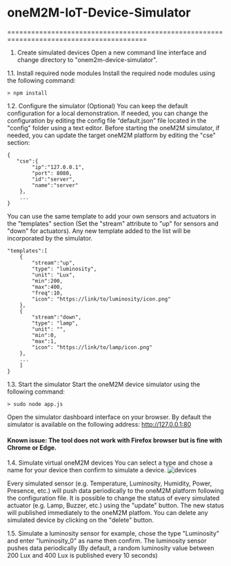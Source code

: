 # oneM2M-IoT-Device-Simulator

=========================================================================================

1. Create simulated devices
Open a new command line interface and change directory to "onem2m-device-simulator".

1.1. Install required node modules
Install the required node modules using the following command:
```
> npm install
```
1.2. Configure the simulator (Optional)
You can keep the default configuration for a local demonstration.
If needed, you can change the configuration by editing the config file “default.json” file located in the "config" folder using a text editor.
Before starting the oneM2M simulator, if needed, you can update the target oneM2M platform by editing the "cse" section:
```
{
   "cse":{
        "ip":"127.0.0.1",
        "port": 8080,
        "id":"server",
        "name":"server"
    },
    ...
}
```
You can use the same template to add your own sensors and actuators in the "templates" section 
(Set the "stream" attribute to "up" for sensors and "down" for actuators). Any new template added to the list 
will be incorporated by the simulator.
```
"templates":[
    {
        "stream":"up",
        "type": "luminosity",
        "unit": "Lux",
        "min":200,
        "max":400,
        "freq":10,
        "icon": "https://link/to/luminosity/icon.png"
    },
    {
        "stream":"down",
        "type": "lamp",
        "unit": "",
        "min":0,
        "max":1,
        "icon": "https://link/to/lamp/icon.png"
    },
    ...
    ]
}
```
1.3. Start the simulator
Start the oneM2M device simulator using the following command:
```
> sudo node app.js
```
Open the simulator dashboard interface on your browser. By default the simulator is available on the following address: http://127.0.0.1:80
<h4>Known issue: The tool does not work with Firefox browser but is fine with Chrome or Edge.</h4>
  

1.4. Simulate virtual oneM2M devices
You can select a type and chose a name for your device then confirm to simulate a device.
![devices](https://hackster.imgix.net/uploads/attachments/1075568/image_nf44rXa9Kz.png?auto=compress%2Cformat&w=740&h=555&fit=max)

Every simulated sensor (e.g. Temperature, Luminosity, Humidity, Power, Presence, etc.) will push data periodically to the oneM2M platform following the configuration file.
It is possible to change the status of every simulated actuator (e.g. Lamp, Buzzer, etc.) using the "update" button. The new status will published immediately to the oneM2M platfom.
You can delete any simulated device by clicking on the "delete" button.

1.5. Simulate a luminosity sensor
for example, chose the type "Luminosity" and enter "luminosity_0" as name then confirm.
The luminosity sensor pushes data periodically (By default, a random luminosity value between 200 Lux and 400 Lux is published every 10 seconds)

